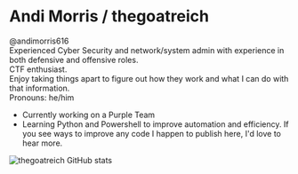 # Andi Morris / thegoatreich
@andimorris616  
Experienced Cyber Security and network/system admin with experience in both defensive and offensive roles.  
CTF enthusiast.  
Enjoy taking things apart to figure out how they work and what I can do with that information.  
Pronouns: he/him

 - Currently working on a Purple Team
 - Learning Python and Powershell to improve automation and efficiency. If you see ways to improve any code I happen to publish here, I'd love to hear more.


![thegoatreich GitHub stats](https://github-readme-stats.vercel.app/api?username=thegoatreich&theme=midnight-purple&showicons=true)
